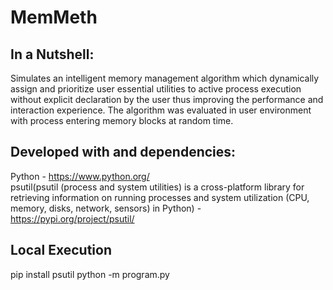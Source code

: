# MemMeth
## In a Nutshell:
Simulates an intelligent memory management algorithm which dynamically assign and prioritize user essential utilities to active process execution without explicit declaration by the user thus improving the performance and interaction experience. The algorithm was evaluated in user environment with process entering memory blocks at random time.

## Developed with and dependencies:
Python - https://www.python.org/
<br>psutil(psutil (process and system utilities) is a cross-platform library for retrieving information on running processes and system utilization (CPU, memory, disks, network, sensors) in Python) - https://pypi.org/project/psutil/

## Local Execution
pip install psutil
python -m program.py
